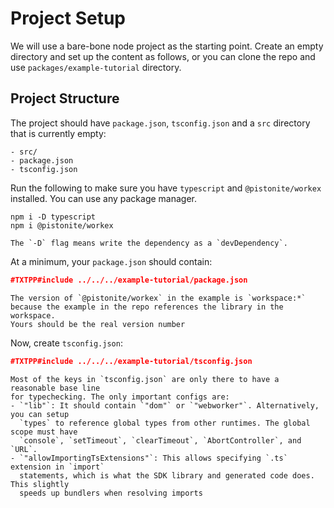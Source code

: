 # Project Setup

We will use a bare-bone node project as the starting point.
Create an empty directory and set up the content as follows, or you can
clone the repo and use `packages/example-tutorial` directory.

## Project Structure
The project should have `package.json`, `tsconfig.json` and a `src` directory
that is currently empty:

```
- src/
- package.json
- tsconfig.json
```

Run the following to make sure you have `typescript` and `@pistonite/workex` installed.
You can use any package manager.

```
npm i -D typescript
npm i @pistonite/workex
```

```admonish tip
The `-D` flag means write the dependency as a `devDependency`.
```

At a minimum, your `package.json` should contain:
```json
#TXTPP#include ../../../example-tutorial/package.json
```

```admonish note
The version of `@pistonite/workex` in the example is `workspace:*`
because the example in the repo references the library in the workspace.
Yours should be the real version number
```

Now, create `tsconfig.json`:

```json
#TXTPP#include ../../../example-tutorial/tsconfig.json
```

```admonish note
Most of the keys in `tsconfig.json` are only there to have a reasonable base line
for typechecking. The only important configs are:
- `"lib"`: It should contain `"dom"` or `"webworker"`. Alternatively, you can setup
  `types` to reference global types from other runtimes. The global scope must have
  `console`, `setTimeout`, `clearTimeout`, `AbortController`, and `URL`.
- `"allowImportingTsExtensions"`: This allows specifying `.ts` extension in `import`
  statements, which is what the SDK library and generated code does. This slightly
  speeds up bundlers when resolving imports
```
